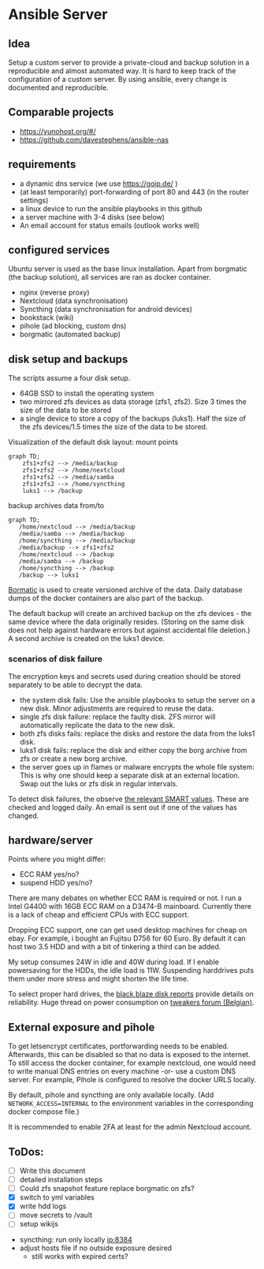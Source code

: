 # Ansible Server
## Idea
Setup a custom server to provide a private-cloud and backup solution in a reproducible and almost automated way.
It is hard to keep track of the configuration of a custom server. By using ansible, every change is documented and reproducible.

## Comparable projects
- https://yunohost.org/#/
- https://github.com/davestephens/ansible-nas

## requirements
- a dynamic dns service (we use https://goip.de/ )
- (at least temporarily) port-forwarding of port 80 and 443 (in the router settings)
- a linux device to run the ansible playbooks in this github
- a server machine with 3-4 disks (see below)
- An email account for status emails (outlook works well)

## configured services
Ubuntu server is used as the base linux installation.
Apart from borgmatic (the backup solution), all services are ran as docker container.
- nginx (reverse proxy)
- Nextcloud (data synchronisation)
- Syncthing (data synchronisation for android devices)
- bookstack (wiki)
- pihole (ad blocking, custom dns)
- borgmatic (automated backup)

## disk setup and backups
The scripts assume a four disk setup.
- 64GB SSD to install the operating system
- two mirrored zfs devices as data storage (zfs1, zfs2). Size 3 times the size of the data to be stored
- a single device to store a copy of the backups (luks1). Half the size of the zfs devices/1.5 times the size of the data to be stored.

Visualization of the default disk layout:
mount points
```mermaid
graph TD;
    zfs1+zfs2 --> /media/backup
    zfs1+zfs2 --> /home/nextcloud
    zfs1+zfs2 --> /media/samba
    zfs1+zfs2 --> /home/syncthing
    luks1 --> /backup
```
backup archives data from/to
```mermaid
graph TD;
   /home/nextcloud --> /media/backup
   /media/samba --> /media/backup
   /home/syncthing --> /media/backup
   /media/backup --> zfs1+zfs2
   /home/nextcloud --> /backup
   /media/samba --> /backup
   /home/syncthing --> /backup
   /backup --> luks1
```
[Bormatic](https://torsion.org/borgmatic/) is used to create versioned archive of the data. Daily database dumps of the docker containers are also part of the backup.

The default backup will create an archived backup on the zfs devices - the same device where the data originally resides. (Storing on the same disk does not help against hardware errors but against accidental file deletion.)
A second archive is created on the luks1 device.


### scenarios of disk failure
The encryption keys and secrets used during creation should be stored separately to be able to decrypt the data.
- the system disk fails: Use the ansible playbooks to setup the server on a new disk. Minor adjustments are required to reuse the data.
- single zfs disk failure: replace the faulty disk. ZFS mirror will automatically replicate the data to the new disk.
- both zfs disks fails: replace the disks and restore the data from the luks1 disk.
- luks1 disk fails: replace the disk and either copy the borg archive from zfs or create a new borg archive.
- the server goes up in flames or malware encrypts the whole file system: This is why one should keep a separate disk at an external location. Swap out the luks or zfs disk in regular intervals.

To detect disk failures, the observe [the relevant SMART values](https://www.backblaze.com/blog/what-smart-stats-indicate-hard-drive-failures/).
These are checked and logged daily. An email is sent out if one of the values has changed.


## hardware/server
Points where you might differ:
- ECC RAM yes/no?
- suspend HDD yes/no?

There are many debates on whether ECC RAM is required or not.
I run a Intel G4400 with 16GB ECC RAM on a D3474-B mainboard.
Currently there is a lack of cheap and efficient CPUs with ECC support.

Dropping ECC support, one can get used desktop machines for cheap on ebay. For example, i bought an Fujitsu D756 for 60 Euro. By default it can host two 3.5 HDD and with a bit of tinkering a third can be added.

My setup consumes 24W in idle and 40W during load. If I enable powersaving for the HDDs, the idle load is 11W.
Suspending harddrives puts them under more stress and might shorten the life time.

To select proper hard drives, the [black blaze disk reports](https://www.backblaze.com/b2/hard-drive-test-data.html) provide details on reliability.
Huge thread on power consumption on [tweakers forum (Belgian)](https://gathering.tweakers.net/forum/list_messages/2096876).

## External exposure and pihole
To get letsencrypt certificates, portforwarding needs to be enabled. Afterwards, this can be disabled so that no data is exposed to the internet. 
To still access the docker container, for example nextcloud, one would need to write manual DNS entries on every machine -or- use a custom DNS server.
For example, Pihole is configured to resolve the docker URLS locally.

By default, pihole and syncthing are only available locally. (Add `NETWORK_ACCESS=INTERNAL` to the environment variables in the corresponding docker compose file.)

It is recommended to enable 2FA at least for the admin Nextcloud account.

## ToDos:
- [ ] Write this document
- [ ] detailed installation steps
- [ ] Could zfs snapshot feature replace borgmatic on zfs?
- [X] switch to yml variables
- [X] write hdd logs
- [ ] move secrets to /vault
- [ ] setup wikijs

- syncthing: run only locally <ip:8384>
- adjust hosts file if no outside exposure desired
    - still works with expired certs?


